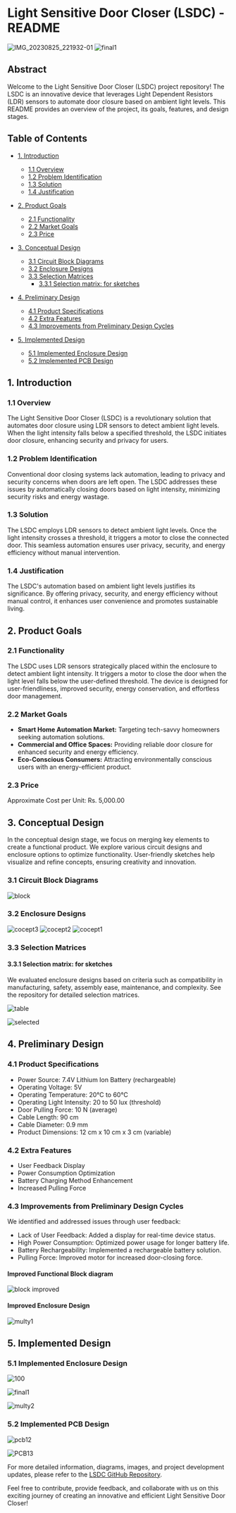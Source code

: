 
# Light Sensitive Door Closer (LSDC) -  README

![IMG_20230825_221932-01](https://github.com/isharadilshanra/Light_sensitive_door_closer/assets/105491340/38856786-8ec0-416b-915c-c92b293fa975)
![final1](https://github.com/isharadilshanra/Light_sensitive_door_closer/assets/105491340/f2bc73b8-87fa-490c-9515-0e69d1d90f19)


## Abstract
Welcome to the Light Sensitive Door Closer (LSDC) project repository! The LSDC is an innovative device that leverages Light Dependent Resistors (LDR) sensors to automate door closure based on ambient light levels. This README provides an overview of the project, its goals, features, and design stages.

## Table of Contents
- [1. Introduction](#1-introduction)
  - [1.1 Overview](#11-overview)
  - [1.2 Problem Identification](#12-problem-identification)
  - [1.3 Solution](#13-solution)
  - [1.4 Justification](#14-justification)
- [2. Product Goals](#2-product-goals)
  - [2.1 Functionality](#21-functionality)
  - [2.2 Market Goals](#22-market-goals)
  - [2.3 Price](#23-price)
- [3. Conceptual Design](#3-conceptual-design)
  - [3.1 Circuit Block Diagrams](#31-circuit-block-diagrams)
  - [3.2 Enclosure Designs](#32-enclosure-designs)
  - [3.3 Selection Matrices](#33-selection-matrices)
    - [3.3.1 Selection matrix: for sketches](#331-selection-matrix-for-sketches)
- [4. Preliminary Design](#4-preliminary-design)
  - [4.1 Product Specifications](#41-product-specifications)
  - [4.2 Extra Features](#42-extra-features)
  - [4.3 Improvements from Preliminary Design Cycles](#43-improvements-from-preliminary-design-cycles)

- [5. Implemented Design](#5-implemented-design)
  - [5.1 Implemented Enclosure Design](#51-implemented-enclosure-design)
  - [5.2 Implemented PCB Design](#52-implemented-pcb-design)
  
## 1. Introduction
### 1.1 Overview
The Light Sensitive Door Closer (LSDC) is a revolutionary solution that automates door closure using LDR sensors to detect ambient light levels. When the light intensity falls below a specified threshold, the LSDC initiates door closure, enhancing security and privacy for users.

### 1.2 Problem Identification
Conventional door closing systems lack automation, leading to privacy and security concerns when doors are left open. The LSDC addresses these issues by automatically closing doors based on light intensity, minimizing security risks and energy wastage.

### 1.3 Solution
The LSDC employs LDR sensors to detect ambient light levels. Once the light intensity crosses a threshold, it triggers a motor to close the connected door. This seamless automation ensures user privacy, security, and energy efficiency without manual intervention.

### 1.4 Justification
The LSDC's automation based on ambient light levels justifies its significance. By offering privacy, security, and energy efficiency without manual control, it enhances user convenience and promotes sustainable living.

## 2. Product Goals
### 2.1 Functionality
The LSDC uses LDR sensors strategically placed within the enclosure to detect ambient light intensity. It triggers a motor to close the door when the light level falls below the user-defined threshold. The device is designed for user-friendliness, improved security, energy conservation, and effortless door management.

### 2.2 Market Goals
- **Smart Home Automation Market:** Targeting tech-savvy homeowners seeking automation solutions.
- **Commercial and Office Spaces:** Providing reliable door closure for enhanced security and energy efficiency.
- **Eco-Conscious Consumers:** Attracting environmentally conscious users with an energy-efficient product.

### 2.3 Price
Approximate Cost per Unit: Rs. 5,000.00

## 3. Conceptual Design
In the conceptual design stage, we focus on merging key elements to create a functional product. We explore various circuit designs and enclosure options to optimize functionality. User-friendly sketches help visualize and refine concepts, ensuring creativity and innovation.

### 3.1 Circuit Block Diagrams 

![block](https://github.com/isharadilshanra/Light_sensitive_door_closer/assets/105491340/7b23585b-f3d1-4fc7-89c9-8ef1e3ad0feb)

### 3.2 Enclosure Designs

![cocept3](https://github.com/isharadilshanra/Light_sensitive_door_closer/assets/105491340/6fcf4c9b-4585-40f2-9bfc-76caf0ed78f7)
![cocept2](https://github.com/isharadilshanra/Light_sensitive_door_closer/assets/105491340/74b99737-64a0-4da2-b990-e9079310fba0)
![cocept1](https://github.com/isharadilshanra/Light_sensitive_door_closer/assets/105491340/cd1de6c8-2e38-4ac1-b6c2-ff9db1e90937)


### 3.3 Selection Matrices

#### 3.3.1 Selection matrix: for sketches

We evaluated enclosure designs based on criteria such as compatibility in manufacturing, safety, assembly ease, maintenance, and complexity. See the repository for detailed selection matrices.


![table](https://github.com/isharadilshanra/Light_sensitive_door_closer/assets/105491340/40c77116-9df2-4a21-b968-c8b6531f3ed2)


![selected](https://github.com/isharadilshanra/Light_sensitive_door_closer/assets/105491340/e6c9e7bb-227b-4abe-91cd-a8e999190a23)



## 4. Preliminary Design
### 4.1 Product Specifications
- Power Source: 7.4V Lithium Ion Battery (rechargeable)
- Operating Voltage: 5V
- Operating Temperature: 20°C to 60°C
- Operating Light Intensity: 20 to 50 lux (threshold)
- Door Pulling Force: 10 N (average)
- Cable Length: 90 cm
- Cable Diameter: 0.9 mm
- Product Dimensions: 12 cm x 10 cm x 3 cm (variable)
  
### 4.2 Extra Features
- User Feedback Display
- Power Consumption Optimization
- Battery Charging Method Enhancement
- Increased Pulling Force

### 4.3 Improvements from Preliminary Design Cycles
We identified and addressed issues through user feedback:
- Lack of User Feedback: Added a display for real-time device status.
- High Power Consumption: Optimized power usage for longer battery life.
- Battery Rechargeability: Implemented a rechargeable battery solution.
- Pulling Force: Improved motor for increased door-closing force.

#### Improved Functional Block diagram 

![block improved](https://github.com/isharadilshanra/Light_sensitive_door_closer/assets/105491340/9838584a-fe31-4c71-9919-15115973929c)

#### Improved Enclosure Design

![multy1](https://github.com/isharadilshanra/Light_sensitive_door_closer/assets/105491340/7f43dc27-b4d8-4216-b7e2-81ea4d9fa636)




## 5. Implemented Design
### 5.1 Implemented Enclosure Design

![100](https://github.com/isharadilshanra/Light_sensitive_door_closer/assets/105491340/4e8579fd-5f06-4376-b89f-fd1de40b512f)

![final1](https://github.com/isharadilshanra/Light_sensitive_door_closer/assets/105491340/5a057c60-0cb1-46d4-bc7a-07fbf25df93b)


![multy2](https://github.com/isharadilshanra/Light_sensitive_door_closer/assets/105491340/825594d4-f81c-4558-968c-d20a3e83748c)

### 5.2 Implemented PCB Design

![pcb12](https://github.com/isharadilshanra/Light_sensitive_door_closer/assets/105491340/acb85e74-28bd-46b2-8743-f1c573f26552)


![PCB13](https://github.com/isharadilshanra/Light_sensitive_door_closer/assets/105491340/bae73a63-772a-4a14-8464-40545080f9de)



For more detailed information, diagrams, images, and project development updates, please refer to the [LSDC GitHub Repository](insert_repository_url_here).

Feel free to contribute, provide feedback, and collaborate with us on this exciting journey of creating an innovative and efficient Light Sensitive Door Closer!
